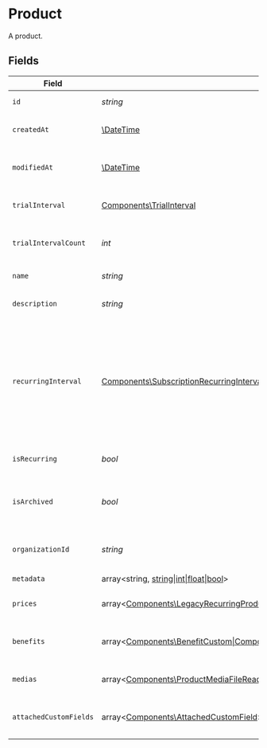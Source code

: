 # Product

A product.


## Fields

| Field                                                                                                                                                                                                                                                                                                                                      | Type                                                                                                                                                                                                                                                                                                                                       | Required                                                                                                                                                                                                                                                                                                                                   | Description                                                                                                                                                                                                                                                                                                                                |
| ------------------------------------------------------------------------------------------------------------------------------------------------------------------------------------------------------------------------------------------------------------------------------------------------------------------------------------------ | ------------------------------------------------------------------------------------------------------------------------------------------------------------------------------------------------------------------------------------------------------------------------------------------------------------------------------------------ | ------------------------------------------------------------------------------------------------------------------------------------------------------------------------------------------------------------------------------------------------------------------------------------------------------------------------------------------ | ------------------------------------------------------------------------------------------------------------------------------------------------------------------------------------------------------------------------------------------------------------------------------------------------------------------------------------------ |
| `id`                                                                                                                                                                                                                                                                                                                                       | *string*                                                                                                                                                                                                                                                                                                                                   | :heavy_check_mark:                                                                                                                                                                                                                                                                                                                         | The ID of the object.                                                                                                                                                                                                                                                                                                                      |
| `createdAt`                                                                                                                                                                                                                                                                                                                                | [\DateTime](https://www.php.net/manual/en/class.datetime.php)                                                                                                                                                                                                                                                                              | :heavy_check_mark:                                                                                                                                                                                                                                                                                                                         | Creation timestamp of the object.                                                                                                                                                                                                                                                                                                          |
| `modifiedAt`                                                                                                                                                                                                                                                                                                                               | [\DateTime](https://www.php.net/manual/en/class.datetime.php)                                                                                                                                                                                                                                                                              | :heavy_check_mark:                                                                                                                                                                                                                                                                                                                         | Last modification timestamp of the object.                                                                                                                                                                                                                                                                                                 |
| `trialInterval`                                                                                                                                                                                                                                                                                                                            | [Components\TrialInterval](../../Models/Components/TrialInterval.md)                                                                                                                                                                                                                                                                       | :heavy_check_mark:                                                                                                                                                                                                                                                                                                                         | The interval unit for the trial period.                                                                                                                                                                                                                                                                                                    |
| `trialIntervalCount`                                                                                                                                                                                                                                                                                                                       | *int*                                                                                                                                                                                                                                                                                                                                      | :heavy_check_mark:                                                                                                                                                                                                                                                                                                                         | The number of interval units for the trial period.                                                                                                                                                                                                                                                                                         |
| `name`                                                                                                                                                                                                                                                                                                                                     | *string*                                                                                                                                                                                                                                                                                                                                   | :heavy_check_mark:                                                                                                                                                                                                                                                                                                                         | The name of the product.                                                                                                                                                                                                                                                                                                                   |
| `description`                                                                                                                                                                                                                                                                                                                              | *string*                                                                                                                                                                                                                                                                                                                                   | :heavy_check_mark:                                                                                                                                                                                                                                                                                                                         | The description of the product.                                                                                                                                                                                                                                                                                                            |
| `recurringInterval`                                                                                                                                                                                                                                                                                                                        | [Components\SubscriptionRecurringInterval](../../Models/Components/SubscriptionRecurringInterval.md)                                                                                                                                                                                                                                       | :heavy_check_mark:                                                                                                                                                                                                                                                                                                                         | The recurring interval of the product. If `None`, the product is a one-time purchase.Note that the `day` and `week` values are for internal Polar staff use only.                                                                                                                                                                          |
| `isRecurring`                                                                                                                                                                                                                                                                                                                              | *bool*                                                                                                                                                                                                                                                                                                                                     | :heavy_check_mark:                                                                                                                                                                                                                                                                                                                         | Whether the product is a subscription.                                                                                                                                                                                                                                                                                                     |
| `isArchived`                                                                                                                                                                                                                                                                                                                               | *bool*                                                                                                                                                                                                                                                                                                                                     | :heavy_check_mark:                                                                                                                                                                                                                                                                                                                         | Whether the product is archived and no longer available.                                                                                                                                                                                                                                                                                   |
| `organizationId`                                                                                                                                                                                                                                                                                                                           | *string*                                                                                                                                                                                                                                                                                                                                   | :heavy_check_mark:                                                                                                                                                                                                                                                                                                                         | The ID of the organization owning the product.                                                                                                                                                                                                                                                                                             |
| `metadata`                                                                                                                                                                                                                                                                                                                                 | array<string, [string\|int\|float\|bool](../../Models/Components/ProductMetadata.md)>                                                                                                                                                                                                                                                      | :heavy_check_mark:                                                                                                                                                                                                                                                                                                                         | N/A                                                                                                                                                                                                                                                                                                                                        |
| `prices`                                                                                                                                                                                                                                                                                                                                   | array<[Components\LegacyRecurringProductPriceFixed\|Components\LegacyRecurringProductPriceCustom\|Components\LegacyRecurringProductPriceFree\|Components\ProductPriceFixed\|Components\ProductPriceCustom\|Components\ProductPriceFree\|Components\ProductPriceSeatBased\|Components\ProductPriceMeteredUnit](../../Models/Components/Prices.md)> | :heavy_check_mark:                                                                                                                                                                                                                                                                                                                         | List of prices for this product.                                                                                                                                                                                                                                                                                                           |
| `benefits`                                                                                                                                                                                                                                                                                                                                 | array<[Components\BenefitCustom\|Components\BenefitDiscord\|Components\BenefitGitHubRepository\|Components\BenefitDownloadables\|Components\BenefitLicenseKeys\|Components\BenefitMeterCredit](../../Models/Components/Benefit.md)>                                                                                                        | :heavy_check_mark:                                                                                                                                                                                                                                                                                                                         | List of benefits granted by the product.                                                                                                                                                                                                                                                                                                   |
| `medias`                                                                                                                                                                                                                                                                                                                                   | array<[Components\ProductMediaFileRead](../../Models/Components/ProductMediaFileRead.md)>                                                                                                                                                                                                                                                  | :heavy_check_mark:                                                                                                                                                                                                                                                                                                                         | List of medias associated to the product.                                                                                                                                                                                                                                                                                                  |
| `attachedCustomFields`                                                                                                                                                                                                                                                                                                                     | array<[Components\AttachedCustomField](../../Models/Components/AttachedCustomField.md)>                                                                                                                                                                                                                                                    | :heavy_check_mark:                                                                                                                                                                                                                                                                                                                         | List of custom fields attached to the product.                                                                                                                                                                                                                                                                                             |